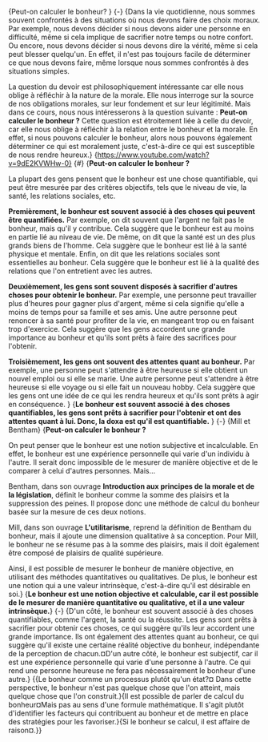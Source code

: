 {Peut-on calculer le bonheur? }
{-}
{Dans la vie quotidienne, nous sommes souvent confrontés à des situations où nous devons faire des choix moraux. Par exemple, nous devons décider si nous devons aider une personne en difficulté, même si cela implique de sacrifier notre temps ou notre confort. Ou encore, nous devons décider si nous devons dire la vérité, même si cela peut blesser quelqu'un. En effet, il n'est pas toujours facile de déterminer ce que nous devons faire, même lorsque nous sommes confrontés à des situations simples.

La question du devoir est philosophiquement intéressante car elle nous oblige à réfléchir à la nature de la morale. Elle nous interroge sur la source de nos obligations morales, sur leur fondement et sur leur légitimité. Mais dans ce cours, nous nous intéresserons à la question suivante : **Peut-on calculer le bonheur ?** Cette question est étroitement liée à celle du devoir, car elle nous oblige à réfléchir à la relation entre le bonheur et la morale. En effet, si nous pouvons calculer le bonheur, alors nous pouvons également déterminer ce qui est moralement juste, c'est-à-dire ce qui est susceptible de nous rendre heureux.}
{https://www.youtube.com/watch?v=9dE2KVWHw-0}
{#}
{**Peut-on calculer le bonheur ?**

La plupart des gens pensent que le bonheur est une chose quantifiable, qui peut être mesurée par des critères objectifs, tels que le niveau de vie, la santé, les relations sociales, etc.

**Premièrement, le bonheur est souvent associé à des choses qui peuvent être quantifiées.** Par exemple, on dit souvent que l'argent ne fait pas le bonheur, mais qu'il y contribue. Cela suggère que le bonheur est au moins en partie lié au niveau de vie. De même, on dit que la santé est un des plus grands biens de l'homme. Cela suggère que le bonheur est lié à la santé physique et mentale. Enfin, on dit que les relations sociales sont essentielles au bonheur. Cela suggère que le bonheur est lié à la qualité des relations que l'on entretient avec les autres.

**Deuxièmement, les gens sont souvent disposés à sacrifier d'autres choses pour obtenir le bonheur.** Par exemple, une personne peut travailler plus d'heures pour gagner plus d'argent, même si cela signifie qu'elle a moins de temps pour sa famille et ses amis. Une autre personne peut renoncer à sa santé pour profiter de la vie, en mangeant trop ou en faisant trop d'exercice. Cela suggère que les gens accordent une grande importance au bonheur et qu'ils sont prêts à faire des sacrifices pour l'obtenir.

**Troisièmement, les gens ont souvent des attentes quant au bonheur.** Par exemple, une personne peut s'attendre à être heureuse si elle obtient un nouvel emploi ou si elle se marie. Une autre personne peut s'attendre à être heureuse si elle voyage ou si elle fait un nouveau hobby. Cela suggère que les gens ont une idée de ce qui les rendra heureux et qu'ils sont prêts à agir en conséquence.
}
{**Le bonheur est souvent associé à des choses quantifiables, les gens sont prêts à sacrifier pour l'obtenir et ont des attentes quant à lui. Donc, la doxa est qu'il est quantifiable.**
}
{-}
{Mill et Bentham}
{**Peut-on calculer le bonheur ?**

On peut penser que le bonheur est une notion subjective et incalculable. En effet, le bonheur est une expérience personnelle qui varie d'un individu à l'autre. Il serait donc impossible de le mesurer de manière objective et de le comparer à celui d'autres personnes. Mais...

Bentham, dans son ouvrage **Introduction aux principes de la morale et de la législation**, définit le bonheur comme la somme des plaisirs et la suppression des peines. Il propose donc une méthode de calcul du bonheur basée sur la mesure de ces deux notions.

Mill, dans son ouvrage **L'utilitarisme**, reprend la définition de Bentham du bonheur, mais il ajoute une dimension qualitative à sa conception. Pour Mill, le bonheur ne se résume pas à la somme des plaisirs, mais il doit également être composé de plaisirs de qualité supérieure.

Ainsi, il est possible de mesurer le bonheur de manière objective, en utilisant des méthodes quantitatives ou qualitatives. De plus, le bonheur est une notion qui a une valeur intrinsèque, c'est-à-dire qu'il est désirable en soi.}
{**Le bonheur est une notion objective et calculable, car il est possible de le mesurer de manière quantitative ou qualitative, et il a une valeur intrinsèque.**}
{-}
{D'un côté, le bonheur est souvent associé à des choses quantifiables, comme l'argent, la santé ou la réussite. Les gens sont prêts à sacrifier pour obtenir ces choses, ce qui suggère qu'ils leur accordent une grande importance. Ils ont également des attentes quant au bonheur, ce qui suggère qu'il existe une certaine réalité objective du bonheur, indépendante de la perception de chacun.¤D'un autre côté, le bonheur est subjectif, car il est une expérience personnelle qui varie d'une personne à l'autre. Ce qui rend une personne heureuse ne fera pas nécessairement le bonheur d'une autre.}
{{Le bonheur comme un processus plutôt qu'un état?¤ Dans cette perspective, le bonheur n'est pas quelque chose que l'on atteint, mais quelque chose que l'on construit.}{Il est possible de parler de calcul du bonheur¤Mais pas au sens d'une formule mathématique. Il s'agit plutôt d'identifier les facteurs qui contribuent au bonheur et de mettre en place des stratégies pour les favoriser.}{Si le bonheur se calcul, il est affaire de raison¤.}}